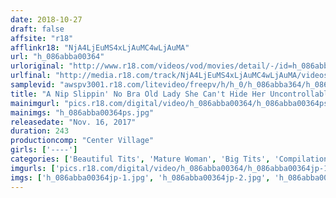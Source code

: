 ```yaml
---
date: 2018-10-27
draft: false
affsite: "r18"
afflinkr18: "NjA4LjEuMS4xLjAuMC4wLjAuMA"
url: "h_086abba00364"
urloriginal: "http://www.r18.com/videos/vod/movies/detail/-/id=h_086abba00364"
urlfinal: "http://media.r18.com/track/NjA4LjEuMS4xLjAuMC4wLjAuMA/videos/vod/movies/detail/-/id=h_086abba00364"
samplevid: "awspv3001.r18.com/litevideo/freepv/h/h_0/h_086abba364/h_086abba364_dmb_w.mp4"
title: "A Nip Slippin' No Bra Old Lady She Can't Hide Her Uncontrollable Lust... Her Insatiable Urges... When Her Wet Pussy And A Massively Erect Cock Cum Together As One, Of Course It's A Hot Buttery Mess... 30 Ladies/4 Hours"
mainimgurl: "pics.r18.com/digital/video/h_086abba00364/h_086abba00364ps.jpg"
mainimgs: "h_086abba00364ps.jpg"
releasedate: "Nov. 16, 2017"
duration: 243
productioncomp: "Center Village"
girls: ['----']
categories: ['Beautiful Tits', 'Mature Woman', 'Big Tits', 'Compilation', 'Over 4 Hours', 'Hi-Def']
imgurls: ['pics.r18.com/digital/video/h_086abba00364/h_086abba00364jp-1.jpg', 'pics.r18.com/digital/video/h_086abba00364/h_086abba00364jp-2.jpg', 'pics.r18.com/digital/video/h_086abba00364/h_086abba00364jp-3.jpg', 'pics.r18.com/digital/video/h_086abba00364/h_086abba00364jp-4.jpg', 'pics.r18.com/digital/video/h_086abba00364/h_086abba00364jp-5.jpg', 'pics.r18.com/digital/video/h_086abba00364/h_086abba00364jp-6.jpg', 'pics.r18.com/digital/video/h_086abba00364/h_086abba00364jp-7.jpg', 'pics.r18.com/digital/video/h_086abba00364/h_086abba00364jp-8.jpg', 'pics.r18.com/digital/video/h_086abba00364/h_086abba00364jp-9.jpg', 'pics.r18.com/digital/video/h_086abba00364/h_086abba00364jp-10.jpg', 'pics.r18.com/digital/video/h_086abba00364/h_086abba00364jp-11.jpg', 'pics.r18.com/digital/video/h_086abba00364/h_086abba00364jp-12.jpg', 'pics.r18.com/digital/video/h_086abba00364/h_086abba00364jp-13.jpg', 'pics.r18.com/digital/video/h_086abba00364/h_086abba00364jp-14.jpg', 'pics.r18.com/digital/video/h_086abba00364/h_086abba00364jp-15.jpg', 'pics.r18.com/digital/video/h_086abba00364/h_086abba00364jp-16.jpg', 'pics.r18.com/digital/video/h_086abba00364/h_086abba00364jp-17.jpg', 'pics.r18.com/digital/video/h_086abba00364/h_086abba00364jp-18.jpg', 'pics.r18.com/digital/video/h_086abba00364/h_086abba00364jp-19.jpg', 'pics.r18.com/digital/video/h_086abba00364/h_086abba00364jp-20.jpg']
imgs: ['h_086abba00364jp-1.jpg', 'h_086abba00364jp-2.jpg', 'h_086abba00364jp-3.jpg', 'h_086abba00364jp-4.jpg', 'h_086abba00364jp-5.jpg', 'h_086abba00364jp-6.jpg', 'h_086abba00364jp-7.jpg', 'h_086abba00364jp-8.jpg', 'h_086abba00364jp-9.jpg', 'h_086abba00364jp-10.jpg', 'h_086abba00364jp-11.jpg', 'h_086abba00364jp-12.jpg', 'h_086abba00364jp-13.jpg', 'h_086abba00364jp-14.jpg', 'h_086abba00364jp-15.jpg', 'h_086abba00364jp-16.jpg', 'h_086abba00364jp-17.jpg', 'h_086abba00364jp-18.jpg', 'h_086abba00364jp-19.jpg', 'h_086abba00364jp-20.jpg']
---
```

